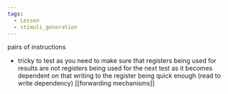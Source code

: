 ```yaml
---
tags:
  - Lesson
  - stimuli_generation
---
```

pairs of instructions
- tricky to test as you need to make sure that registers being used for results are not registers being used for the next test as it becomes dependent on that writing to the register being quick enough (read to write dependency)
[[forwarding mechanisms]]
